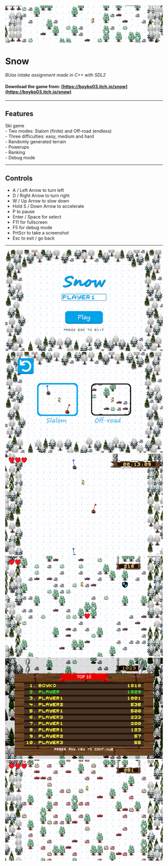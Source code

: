![banner](./images/banner.png)

# Snow

*<p>BUas  intake assignment made in C++ with SDL2</p>*

#### Download the game from: [https://boyko03.itch.io/snow](https://boyko03.itch.io/snow)

---

## Features
<p>
Ski game <br>
- Two modes: Slalom (finite) and Off-road (endless) <br>
- Three difficulties: easy, medium and hard <br>
- Randomly generated terrain <br>
- Powerups <br>
- Ranking <br>
- Debug mode
</p>

---

## Controls
<ul>
<li>A / Left Arrow to turn left</li>
<li>D / Right Arrow to turn right</li>
<li>W / Up Arrow to slow down</li>
<li>Hold S / Down Arrow to accelerate</li><li>P to pause</li>
<li>Enter / Space for select</li>
<li>F11 for fullscreen</li>
<li>F5 for debug mode</li>
<li>PrtScr to take a screenshot</li>
<li>Esc to exit / go back</li>
</ul>

---

![home screen](./images/screenshot001.png)
![modes](./images/screenshot002.png)
![slalom](./images/screenshot003.png)
![off-road](./images/screenshot004.png)
![leaderboard](./images/screenshot005.png)
![debug-mode](./images/collision-box.png)